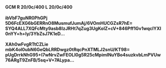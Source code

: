 #### GCM R 20/0c/400 L 20/0c/400
**ibVbF7guNR0PhGPj**<br/>**5D6FcEXG6bGERRnO8MusmufJumAj/6VOmHUCGZsR7hE=**<br/>**SYQ4ALL7XQFcMty9asb8IzJRHt7qZug3UgKoIZ+cV+846Pff1Gv1wqclYXI0nYY+h+ly/3YbZsJ7K1eD...**<br/><br/>
**XAh0wFvgRTtCZLie**<br/>**mbK4ol0ubN6GeQbLRRDwgz0tRqcPnXTMLJ2snU/KT98=**<br/>**pUgDrrkNhG95+I7wNrvZwFEOLI0g5R25cMpimINuYBo4suzkvbLmPVUw76ARgT9ZnFB/5sq+V+7ALypa...**